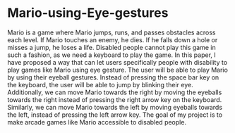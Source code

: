 # Mario-using-Eye-gestures
Mario is a game where Mario jumps, runs, and passes obstacles across each level. If Mario touches an enemy, he dies. If he falls down a hole or misses a jump, he loses a life. Disabled people cannot play this game in such a fashion, as we need a keyboard to play the game. In this paper, I have proposed a way that can let users specifically people with disability to play games like Mario using eye gesture. The user will be able to play Mario by using their eyeball gestures. Instead of pressing the space bar key on the keyboard, the user will be able to jump by blinking their eye. Additionally, we can move Mario towards the right by moving the eyeballs towards the right instead of pressing the right arrow key on the keyboard. Similarly, we can move Mario towards the left by moving eyeballs towards the left, instead of pressing the left arrow key. The goal of my project is to make arcade games like Mario accessible to disabled people.
